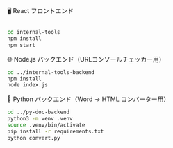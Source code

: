 🖥️ React フロントエンド

```bash

cd internal-tools
npm install
npm start
```

🌐 Node.js バックエンド（URLコンソールチェッカー用）

```bash
cd ../internal-tools-backend
npm install
node index.js
```


🐍 Python バックエンド（Word → HTML コンバーター用）

```bash
cd ../py-doc-backend
python3 -m venv .venv
source .venv/bin/activate
pip install -r requirements.txt
python convert.py
```

